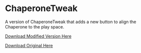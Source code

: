 # ChaperoneTweak
A version of ChaperoneTweak that adds a new button to align the Chaperone to the play space.

[Download Modified Version Here](https://github.com/Archcookie/ChaperoneTweak/releases/)

[Download Original Here](https://github.com/Xavr0k/ChaperoneTweak/releases)
